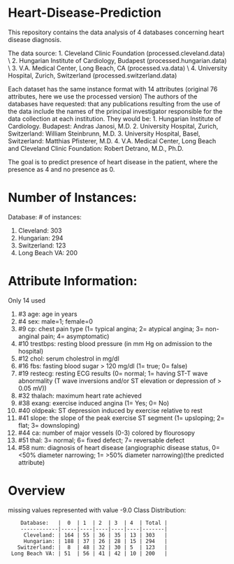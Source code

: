 # Heart-Disease-Prediction
This repository contains the data analysis of 4 databases concerning heart disease diagnosis.

The data source:
     1. Cleveland Clinic Foundation (processed.cleveland.data) \\
     2. Hungarian Institute of Cardiology, Budapest (processed.hungarian.data) \\
     3. V.A. Medical Center, Long Beach, CA (processed.va.data) \\
     4. University Hospital, Zurich, Switzerland (processed.switzerland.data)

Each dataset has the same instance format with 14 attributes (original 76 attributes, here we use the processed version)
The authors of the databases have requested:
that any publications resulting from the use of the data include the names of the principal investigator responsible for the data collection at each institution.  They would be:
       1. Hungarian Institute of Cardiology. Budapest: Andras Janosi, M.D.
       2. University Hospital, Zurich, Switzerland: William Steinbrunn, M.D.
       3. University Hospital, Basel, Switzerland: Matthias Pfisterer, M.D.
       4. V.A. Medical Center, Long Beach and Cleveland Clinic Foundation: Robert Detrano, M.D., Ph.D.

The goal is to predict presence of heart disease in the patient, where the presence as 4 and no presence as 0.

# Number of Instances: 
Database: # of instances:
1. Cleveland: 303
2. Hungarian: 294
3. Switzerland: 123
4. Long Beach VA: 200

# Attribute Information:  
  Only 14 used
  1. #3  age: age in years
  2. #4  sex: male=1; female=0      
  3. #9  cp: chest pain type (1= typical angina; 2= atypical angina; 3= non-anginal pain; 4= asymptomatic)      
  4. #10 trestbps: resting blood pressure (in mm Hg on admission to the hospital)
  5. #12 chol: serum cholestrol in mg/dl      
  6. #16 fbs: fasting blood sugar > 120 mg/dl (1= true; 0= false)     
  7. #19 restecg: resting ECG results (0= normal; 1= having ST-T wave abnormality (T wave inversions and/or ST elevation or depression of > 0.05 mV))  
  8. #32 thalach: maximum heart rate achieved 
  9. #38 exang: exercise induced angina (1= Yes; 0= No)   
  10. #40 oldpeak: ST depression induced by exercise relative to rest 
  11. #41 slope: the slope of the peak exercise ST segment (1= upsloping; 2= flat; 3= downsloping)     
  12. #44 ca: number of major vessels (0-3) colored by flourosopy       
  13. #51 thal: 3= normal; 6= fixed defect; 7= reversable defect      
  14. #58 num: diagnosis of heart disease (angiographic disease status, 0= <50% diameter narrowing; 1= >50% diameter narrowing)(the predicted attribute)


# Overview

missing values represented with value -9.0
Class Distribution:

        Database:   |  0  | 1  | 2  | 3  | 4  | Total |
        ------------|-----|----|----|----|----|-------|
         Cleveland: | 164 | 55 | 36 | 35 | 13 | 303   |
         Hungarian: | 188 | 37 | 26 | 28 | 15 | 294   |
       Switzerland: |  8  | 48 | 32 | 30 | 5  | 123   |
     Long Beach VA: | 51  | 56 | 41 | 42 | 10 | 200   |

